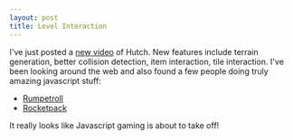 ```yaml
---
layout: post
title: Level Interaction
---
```


I've just posted a [new video](http://www.youtube.com/watch?v=YWzGjUiL4LY) of Hutch. New features include terrain generation, better collision detection, item interaction, tile interaction. I've been looking around the web and also found a few people doing truly amazing javascript stuff:

* [Rumpetroll](http://rumpetroll.com/)
* [Rocketpack](http://rocketpack.fi/)

It really looks like Javascript gaming is about to take off!